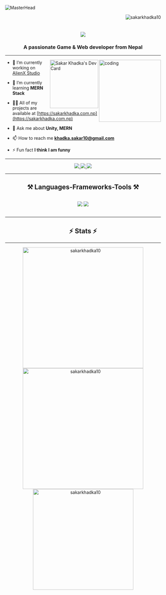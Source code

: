 ![MasterHead](https://i.pinimg.com/originals/83/b8/09/83b809857acd41a7bad4935b4734f9fc.gif)
<p align="right"> <img src="https://komarev.com/ghpvc/?username=sakarkhadka10&label=Profile%20views&color=0e75b6&style=flat" alt="sakarkhadka10" /> </p>

<h1 align="center">
    <img src="https://readme-typing-svg.herokuapp.com/?font=Righteous&size=35&center=true&vCenter=true&width=500&height=70&duration=4000&lines=Hi+There!+👋;+I'm+Sakar+Khadka!;" />
</h1>

<h3 align="center">A passionate Game & Web developer from Nepal</h3>
<hr>

<div>
  <img align="right" alt="coding" width="200" src="https://i.pinimg.com/originals/ba/da/91/bada91c2a594f6d02d8e6fe96bdeee0e.gif">
  <img align="right" src="https://api.daily.dev/devcards/v2/VydkmMSaZiNbHvbmL6sVL.png?type=default&r=gyd" alt="Sakar Khadka's Dev Card" width="156">
</div>

- 🔭 I’m currently working on [AlienX Studio](https://alienxstudio.com)

- 🌱 I’m currently learning **MERN Stack**

- 👨‍💻 All of my projects are available at [https://sakarkhadka.com.np](https://sakarkhadka.com.np)

- 💬 Ask me about **Unity, MERN**

- 📫 How to reach me **khadka.sakar10@gmail.com**

- ⚡ Fun fact **I think I am funny**

<hr>

<div align="center"> 
  <a href="mailto:khadka.sakar10@gmail.com">
    <img src="https://img.shields.io/badge/Gmail-333333?style=for-the-badge&logo=gmail&logoColor=red" />
  </a>
  <a href="https://www.linkedin.com/in/sacarkhadka" target="_blank">
    <img src="https://img.shields.io/badge/LinkedIn-0077B5?style=for-the-badge&logo=linkedin&logoColor=white" />
  </a>
  <a href="https://sakarkhadka.com.np" target="_blank">
     <img src="https://img.shields.io/badge/Portfolio-FF5722?style=for-the-badge&logo=todoist&logoColor=white" /> 
  </a>
</div>

<hr/>

<h2 align="center">⚒️ Languages-Frameworks-Tools ⚒️</h2>
<br/>
<div align="center">
   <img src="https://skillicons.dev/icons?i=react,bootstrap,html,css,vscode,github,figma,tailwind,git" />
   <img src="https://skillicons.dev/icons?i=nodejs,javascript,typescript,express,firebase,mongodb,c,nextjs" /><br>
</div>

<br/>
<hr/>

<h2 align="center">⚡ Stats ⚡</h2>
<hr/>

<div align="center">
<img width=390 src="https://github-readme-stats.vercel.app/api?username=sakarkhadka10&count_private=true&show_icons=true&theme=react&rank_icon=github&border_radius=10" alt="sakarkhadka10" />
    
<img width=390 src="https://github-readme-streak-stats.herokuapp.com/?user=sakarkhadka10&count_private=true&theme=react&border_radius=10" alt="sakarkhadka10" />
<br/>
<img width=325 src="https://github-readme-stats.vercel.app/api/top-langs?username=sakarkhadka10&langs_count=8&layout=compact&theme=react&border_radius=10&size_weight=0.5&count_weight=0.5&exclude_repo=github-readme-stats" alt="sakarkhadka10" />
</div>

